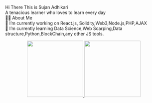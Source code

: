
Hi There  This is Sujan Adhikari<br>
A tenacious learner who loves to learn every day <br>
🙋‍♂️ About Me<br>
🔭 I’m currently working on React.js, Solidity,Web3,Node.js,PHP,AJAX<br>
🌱 I’m currently learning Data Science,Web Scarping,Data structure,Python,BlockChain,any other JS tools.<br>
<p align="center">
<a href="https://github.com/asujan205">
  <img height="180em" src="https://github-readme-stats-eight-theta.vercel.app/api?username=asujan205&show_icons=true&theme=algolia&include_all_commits=true&count_private=true"/>
  <img height="180em" src="https://github-readme-stats-eight-theta.vercel.app/api/top-langs/?username=asujan205&layout=compact&langs_count=8&theme=algolia"/>
</a>
</p>
